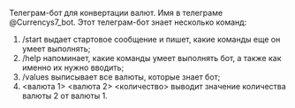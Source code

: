 Телеграм-бот для конвертации валют. Имя в телеграме @Currencys7_bot.
Этот телеграм-бот знает несколько команд:
  1. /start выдает стартовое сообщение и пишет, какие команды еще он умеет выполнять;
  2. /help напоминает, какие команды умеет выполнять бот, а также как именно их нужно вводить;
  3. /values выписывает все валюты, которые знает бот;
  4. <валюта 1> <валюта 2> <количество> выводит значение количества валюты 2 от валюты 1.
